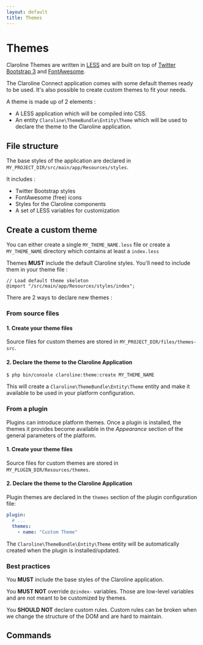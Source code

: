 ```yaml
---
layout: default
title: Themes
---
```


# Themes

Claroline Themes are written in [LESS](https://lesscss.org/) and are built on top of [Twitter Bootstrap 3](https://getbootstrap.com/docs/3.3) 
and [FontAwesome](https://fontawesome.com/).

The Claroline Connect application comes with some default themes ready to be used. 
It's also possible to create custom themes to fit your needs.

A theme is made up of 2 elements :
- A LESS application which will be compiled into CSS.
- An entity `Claroline\ThemeBundle\Entity\Theme` which will be used to declare the theme to the Claroline application.

## File structure

The base styles of the application are declared in `MY_PROJECT_DIR/src/main/app/Resources/styles`.

It includes :
- Twitter Bootstrap styles
- FontAwesome (free) icons
- Styles for the Claroline components
- A set of LESS variables for customization

## Create a custom theme

You can either create a single `MY_THEME_NAME.less` file 
or create a `MY_THEME_NAME` directory which contains at least a `index.less`

Themes **MUST** include the default Claroline styles. 
You'll need to include them in your theme file :

```less
// Load default theme skeleton
@import "/src/main/app/Resources/styles/index";
```

There are 2 ways to declare new themes :

### From source files

#### 1. Create your theme files

Source files for custom themes are stored in `MY_PROJECT_DIR/files/themes-src`. 

#### 2. Declare the theme to the Claroline Application

```
$ php bin/console claroline:theme:create MY_THEME_NAME
```

This will create a `Claroline\ThemeBundle\Entity\Theme` entity and make it available to be used
in your platform configuration. 

### From a plugin

Plugins can introduce platform themes. Once a plugin is installed, the themes
it provides become available in the *Appearance* section of the general 
parameters of the platform.

#### 1. Create your theme files

Source files for custom themes are stored in `MY_PLUGIN_DIR/Resources/themes`.

#### 2. Declare the theme to the Claroline Application

Plugin themes are declared in the `themes` section of the plugin configuration file:

```yml
plugin:
  # ...
  themes:
    - name: "Custom Theme"
```

The `Claroline\ThemeBundle\Entity\Theme` entity will be automatically created when the plugin is installed/updated.

### Best practices

You **MUST** include the base styles of the Claroline application.

You **MUST NOT** override `@zindex-` variables.
Those are low-level variables and are not meant to be customized by themes.

You **SHOULD NOT** declare custom rules.
Custom rules can be broken when we change the structure of the DOM and are hard to maintain.

## Commands
